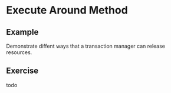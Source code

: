 # Execute Around Method 

## Example

Demonstrate diffent ways that a transaction manager can release resources.

## Exercise

todo


